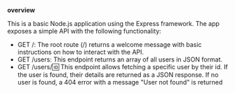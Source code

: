 **overview**

This is a basic Node.js application using the Express framework. The app exposes a simple API with the following functionality:

- GET /: The root route (/) returns a welcome message with basic instructions on how to interact with the API.
- GET /users: This endpoint returns an array of all users in JSON format.
- GET /users/:id: This endpoint allows fetching a specific user by their id. If the user is found, their details are returned as a JSON response. If no user is found, a 404 error with a message "User not found" is returned
